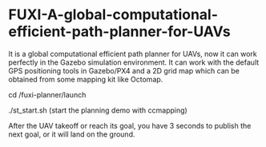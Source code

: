 # FUXI-A-global-computational-efficient-path-planner-for-UAVs
It is a global computational efficient path planner for UAVs, now it can work perfectly in the Gazebo simulation environment. It can work with the default GPS positioning tools in Gazebo/PX4 and a 2D grid map which can be obtained from some mapping kit like Octomap.

cd /fuxi-planner/launch

./st_start.sh  (start the planning demo with ccmapping)

After the UAV takeoff or reach its goal, you have 3 seconds to publish the next goal, or it will land on the ground.

